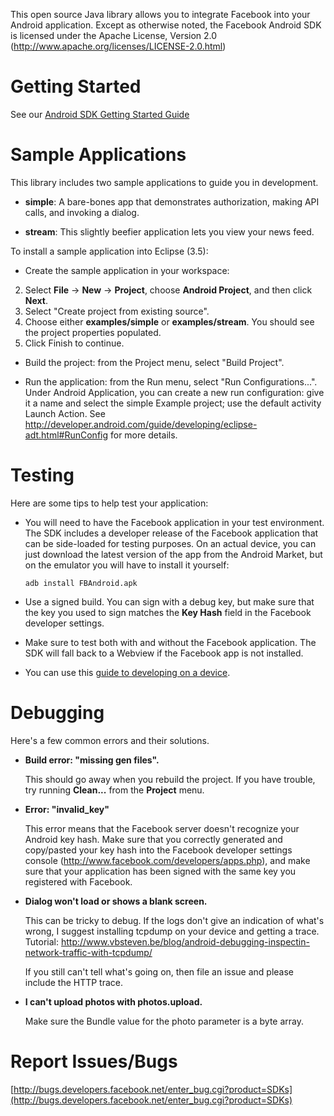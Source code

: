 This open source Java library allows you to integrate Facebook into your Android application. Except as otherwise noted, the Facebook Android SDK is licensed under the Apache License, Version 2.0 (http://www.apache.org/licenses/LICENSE-2.0.html)

Getting Started
===============

See our [Android SDK Getting Started Guide](http://developers.facebook.com/docs/guides/mobile#android)

Sample Applications
===============

This library includes two sample applications to guide you in development.

* __simple__: A bare-bones app that demonstrates authorization, making API calls, and invoking a dialog.

* __stream__: This slightly beefier application lets you view your news feed.

To install a sample application into Eclipse (3.5):

* Create the sample application in your workspace:
2. Select __File__ -> __New__ -> __Project__, choose __Android Project__, and then click __Next__.
  3. Select "Create project from existing source".
  4. Choose either __examples/simple__ or __examples/stream__. You should see the project properties populated.
  5. Click Finish to continue.

* Build the project: from the Project menu, select "Build Project".

* Run the application: from the Run menu, select "Run Configurations...".  Under Android Application, you can create a new run configuration: give it a name and select the simple Example project; use the default activity Launch Action.  See http://developer.android.com/guide/developing/eclipse-adt.html#RunConfig for more details.


Testing
===============

Here are some tips to help test your application:

* You will need to have the Facebook application in your test environment. The SDK includes a developer release of the Facebook application that can be side-loaded for testing purposes. On an actual device, you can just download the latest version of the app from the Android Market, but on the emulator you will have to install it yourself:

      adb install FBAndroid.apk

* Use a signed build. You can sign with a debug key, but make sure that the key you used to sign matches the __Key Hash__ field in the Facebook developer settings.

* Make sure to test both with and without the Facebook application. The SDK will fall back to a Webview if the Facebook app is not installed.

* You can use this [guide to developing on a device](http://developer.android.com/guide/developing/device.html).

Debugging
==========

Here's a few common errors and their solutions.

* __Build error: "missing gen files".__

  This should go away when you rebuild the project. If you have trouble, try running __Clean...__ from the __Project__ menu.

* __Error: "invalid_key"__

  This error means that the Facebook server doesn't recognize your Android key hash. Make sure that you correctly generated and copy/pasted your key hash into the Facebook developer settings console (http://www.facebook.com/developers/apps.php), and make sure that your application has been signed with the same key you registered with Facebook.

* __Dialog won't load or shows a blank screen.__

  This can be tricky to debug. If the logs don't give an indication of what's wrong, I suggest installing tcpdump on your device and getting a trace. Tutorial: http://www.vbsteven.be/blog/android-debugging-inspectin-network-traffic-with-tcpdump/

  If you still can't tell what's going on, then file an issue and please include the HTTP trace.

* __I can't upload photos with photos.upload.__

  Make sure the Bundle value for the photo parameter is a byte array.

Report Issues/Bugs
===============
[http://bugs.developers.facebook.net/enter_bug.cgi?product=SDKs](http://bugs.developers.facebook.net/enter_bug.cgi?product=SDKs)
